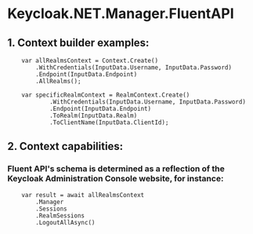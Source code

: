 # Keycloak.NET.Manager.FluentAPI
## 1. Context builder examples:

```
	var allRealmsContext = Context.Create()
		.WithCredentials(InputData.Username, InputData.Password)
		.Endpoint(InputData.Endpoint)
		.AllRealms();

	var specificRealmContext = RealmContext.Create()
        	.WithCredentials(InputData.Username, InputData.Password)
        	.Endpoint(InputData.Endpoint)
        	.ToRealm(InputData.Realm)
        	.ToClientName(InputData.ClientId);
```

## 2. Context capabilities: 
### Fluent API's schema is determined as a reflection of the Keycloak Administration Console website, for instance:
```
	var result = await allRealmsContext
		.Manager
		.Sessions
		.RealmSessions
		.LogoutAllAsync()
```
